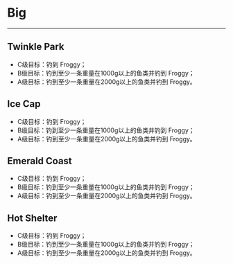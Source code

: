 # Big

---

## Twinkle Park

* C级目标：钓到 Froggy；
* B级目标：钓到至少一条重量在1000g以上的鱼类并钓到 Froggy；
* A级目标：钓到至少一条重量在2000g以上的鱼类并钓到 Froggy。

## Ice Cap

* C级目标：钓到 Froggy；
* B级目标：钓到至少一条重量在1000g以上的鱼类并钓到 Froggy；
* A级目标：钓到至少一条重量在2000g以上的鱼类并钓到 Froggy。

## Emerald Coast

* C级目标：钓到 Froggy；
* B级目标：钓到至少一条重量在1000g以上的鱼类并钓到 Froggy；
* A级目标：钓到至少一条重量在2000g以上的鱼类并钓到 Froggy。

## Hot Shelter

* C级目标：钓到 Froggy；
* B级目标：钓到至少一条重量在1000g以上的鱼类并钓到 Froggy；
* A级目标：钓到至少一条重量在2000g以上的鱼类并钓到 Froggy。



